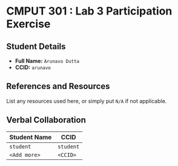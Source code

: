# CMPUT 301 : Lab 3 Participation Exercise

## Student Details

- **Full Name:** `Arunavo Dutta`
- **CCID:** `arunavo`

## References and Resources

List any resources used here, or simply put `N/A` if not applicable.

## Verbal Collaboration

| Student Name | CCID      |
| ------------ | --------- |
| `student`    | `student` |
| `<Add more>` | `<CCID>`  |
